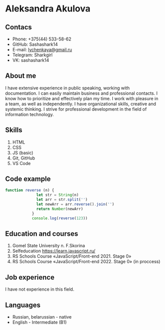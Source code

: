 # **Aleksandra Akulova**

## **Contacs**
* Phone: +375(44) 533-58-62
* GitHub: Sashashark14
* E-mail: lychenkaya@gmail.ru
* Telegram: Sharkgirl
* VK: sashashark14

## **About me**
I have extensive experience in public speaking, working with documentation. I can easily maintain business and professional contacts. I know how to prioritize and effectively plan my time. I work with pleasure in a team, as well as independently. I have organizational skills, creative and systemic thinking. I strive for professional development in the field of information technology.

## **Skills**
1. HTML
2. CSS
3. JS (basic)
4. Git, GitHub
5. VS Code

## **Code example**

```javascript
function reverse (n) {
              let str = String(n)
              let arr = str.split('')
              let newArr = arr.reverse().join('')
              return Number(newArr)     
            }
            console.log(reverse(123))
```

## **Education and courses**

1. Gomel State University n. F.Skorina
2. Selfeducation https://learn.javascript.ru/
3. RS Schools Course «JavaScript/Front-end 2021. Stage 0» 
4. RS Schools Course «JavaScript/Front-end 2022. Stage 0» (in proccess)

## **Job experience**
I have not experience in this field.

## **Languages**
* Russian, belarussian - native
* English - Intermediate (B1)